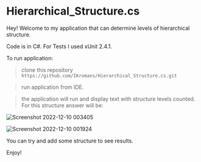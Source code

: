 # Hierarchical_Structure.cs

Hey! Welcome to my application that can determine levels of hierarchical structure.

Code is in C#. For Tests I used xUnit 2.4.1.

To run application:

> clone this repository `https://github.com/IKromans/Hierarchical_Structure.cs.git`

> run application from IDE.

> the application will run and display text with structure levels counted. For this structure answer will be:

![Screenshot 2022-12-10 003405](https://user-images.githubusercontent.com/66387211/206806428-f0d209a4-a587-457d-80fc-cc8d12bd85fb.jpg)

![Screenshot 2022-12-10 001924](https://user-images.githubusercontent.com/66387211/206804903-14420f71-d13d-4e87-abb7-5251ec1f6dc3.jpg)

You can try and add some structure to see results.

Enjoy!
